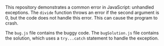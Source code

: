 This repository demonstrates a common error in JavaScript: unhandled exceptions. The `divide` function throws an error if the second argument is 0, but the code does not handle this error. This can cause the program to crash.

The `bug.js` file contains the buggy code. The `bugSolution.js` file contains the solution, which uses a `try...catch` statement to handle the exception.